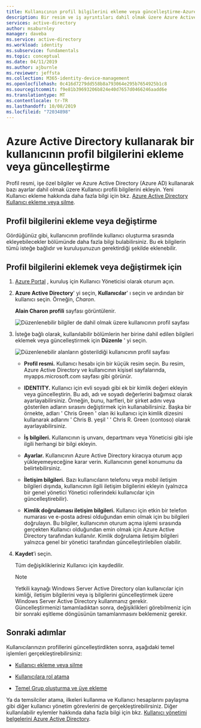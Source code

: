 ```yaml
---
title: Kullanıcının profil bilgilerini ekleme veya güncelleştirme-Azure Active Directory | Microsoft Docs
description: Bir resim ve iş ayrıntıları dahil olmak üzere Azure Active Directory kullanıcının profiline bilgi ekleme hakkında yönergeler.
services: active-directory
author: msaburnley
manager: daveba
ms.service: active-directory
ms.workload: identity
ms.subservice: fundamentals
ms.topic: conceptual
ms.date: 04/11/2019
ms.author: ajburnle
ms.reviewer: jeffsta
ms.collection: M365-identity-device-management
ms.openlocfilehash: 0c416d7279dd558b8a793064e295b7654925b1c8
ms.sourcegitcommit: f9e81b39693206b824e40d7657d0466246aadd6e
ms.translationtype: MT
ms.contentlocale: tr-TR
ms.lasthandoff: 10/08/2019
ms.locfileid: "72034898"
---
```

# <a name="add-or-update-a-users-profile-information-using-azure-active-directory"></a>Azure Active Directory kullanarak bir kullanıcının profil bilgilerini ekleme veya güncelleştirme
Profil resmi, işe özel bilgiler ve Azure Active Directory (Azure AD) kullanarak bazı ayarlar dahil olmak üzere Kullanıcı profili bilgilerini ekleyin. Yeni Kullanıcı ekleme hakkında daha fazla bilgi için bkz. [Azure Active Directory Kullanıcı ekleme veya silme](add-users-azure-active-directory.md).

## <a name="add-or-change-profile-information"></a>Profil bilgilerini ekleme veya değiştirme
Gördüğünüz gibi, kullanıcının profilinde kullanıcı oluşturma sırasında ekleyebilecekler bölümünde daha fazla bilgi bulabilirsiniz. Bu ek bilgilerin tümü isteğe bağlıdır ve kuruluşunuzun gerektirdiği şekilde eklenebilir.

## <a name="to-add-or-change-profile-information"></a>Profil bilgilerini eklemek veya değiştirmek için
1. [Azure Portal](https://portal.azure.com/) , kuruluş için Kullanıcı Yöneticisi olarak oturum açın.

2. **Azure Active Directory**' yi seçin, **Kullanıcılar**' ı seçin ve ardından bir kullanıcı seçin. Örneğin, _Charon_.

    **Alain Charon profili** sayfası görüntülenir.

    ![Düzenlenebilir bilgiler de dahil olmak üzere kullanıcının profil sayfası](media/active-directory-users-profile-azure-portal/user-profile-all-blade.png)

3. İsteğe bağlı olarak, kullanılabilir bölümlerin her birine dahil edilen bilgileri eklemek veya güncelleştirmek için **Düzenle** ' yi seçin.

    ![Düzenlenebilir alanların gösterildiği kullanıcının profil sayfası](media/active-directory-users-profile-azure-portal/user-profile-edit.png)

    - **Profil resmi.** Kullanıcı hesabı için bir küçük resim seçin. Bu resim, Azure Active Directory ve kullanıcının kişisel sayfalarında, myapps.microsoft.com sayfası gibi görünür.

    - **IDENTITY.** Kullanıcı için evli soyadı gibi ek bir kimlik değeri ekleyin veya güncelleştirin. Bu adı, adı ve soyadı değerlerini bağımsız olarak ayarlayabilirsiniz. Örneğin, bunu, harfleri, bir şirket adını veya gösterilen adların sırasını değiştirmek için kullanabilirsiniz. Başka bir örnekte, adları ' Chris Green ' olan iki kullanıcı için kimlik dizesini kullanarak adlarını ' Chris B. yeşil ' ' Chris R. Green (contoso) olarak ayarlayabilirsiniz.

    - **İş bilgileri.** Kullanıcının iş unvanı, departmanı veya Yöneticisi gibi işle ilgili herhangi bir bilgi ekleyin.

    - **Ayarlar.** Kullanıcının Azure Active Directory kiracıya oturum açıp yükleyemeyeceğine karar verin. Kullanıcının genel konumunu da belirtebilirsiniz.

    - **İletişim bilgileri.** Bazı kullanıcıların telefonu veya mobil iletişim bilgileri dışında, kullanıcının ilgili iletişim bilgilerini ekleyin (yalnızca bir genel yönetici Yönetici rollerindeki kullanıcılar için güncelleştirebilir).

    - **Kimlik doğrulaması iletişim bilgileri.** Kullanıcı için etkin bir telefon numarası ve e-posta adresi olduğundan emin olmak için bu bilgileri doğrulayın. Bu bilgiler, kullanıcının oturum açma işlemi sırasında gerçekten Kullanıcı olduğundan emin olmak için Azure Active Directory tarafından kullanılır. Kimlik doğrulama iletişim bilgileri yalnızca genel bir yönetici tarafından güncelleştirilebilen olabilir.

4. **Kaydet**’i seçin.

    Tüm değişiklikleriniz Kullanıcı için kaydedilir.

    >[!Note]
    >Yetkili kaynağı Windows Server Active Directory olan kullanıcılar için kimliği, iletişim bilgilerini veya iş bilgilerini güncelleştirmek üzere Windows Server Active Directory kullanmanız gerekir. Güncelleştirmenizi tamamladıktan sonra, değişiklikleri görebilmeniz için bir sonraki eşitleme döngüsünün tamamlanmasını beklemeniz gerekir.

## <a name="next-steps"></a>Sonraki adımlar
Kullanıcılarınızın profillerini güncelleştirdikten sonra, aşağıdaki temel işlemleri gerçekleştirebilirsiniz:

- [Kullanıcı ekleme veya silme](add-users-azure-active-directory.md)

- [Kullanıcılara rol atama](active-directory-users-assign-role-azure-portal.md)

- [Temel Grup oluşturma ve üye ekleme](active-directory-groups-create-azure-portal.md)

Ya da temsilciler atama, ilkeleri kullanma ve Kullanıcı hesaplarını paylaşma gibi diğer kullanıcı yönetim görevlerini de gerçekleştirebilirsiniz. Diğer kullanılabilir eylemler hakkında daha fazla bilgi için bkz. [Kullanıcı yönetimi belgelerini Azure Active Directory](../users-groups-roles/index.yml).
